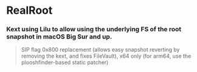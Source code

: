 # RealRoot
### Kext using Lilu to allow using the underlying FS of the root snapshot in macOS Big Sur and up.
> SIP flag 0x800 replacement (allows easy snapshot reverting by removing the kext, and fixes FileVault), x64 only (for arm64, use the plooshfinder-based static patcher)
